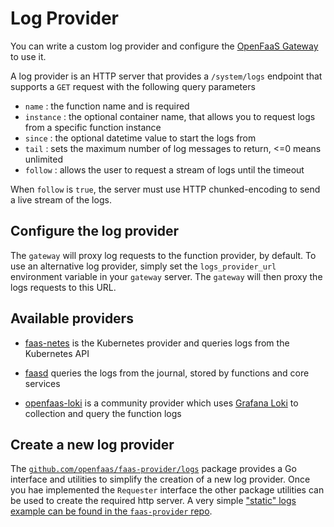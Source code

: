 # Log Provider

You can write a custom log provider and configure the [OpenFaaS Gateway](https://github.com/openfaas/faas) to use it.

A log provider is an HTTP server that provides a `/system/logs` endpoint that supports a `GET` request with the following query parameters

* `name` : the function name and is required
* `instance` : the optional container name, that allows you to request logs from a specific function instance
* `since` : the optional datetime value to start the logs from
* `tail` : sets the maximum number of log messages to return, <=0 means unlimited
* `follow` : allows the user to request a stream of logs until the timeout

When `follow` is `true`, the server must use HTTP chunked-encoding to send a live stream of the logs.

## Configure the log provider
The `gateway` will proxy log requests to the function provider, by default. To use an alternative log provider, simply set the `logs_provider_url` environment variable in your `gateway` server.  The `gateway` will then proxy the logs requests to this URL.

## Available providers

* [faas-netes](https://github.com/openfaas/faas-netes) is the Kubernetes provider and queries logs from the Kubernetes API

* [faasd](https://github.com/openfaas/faasd) queries the logs from the journal, stored by functions and core services

* [openfaas-loki](https://github.com/LucasRoesler/openfaas-loki) is a community provider which uses [Grafana Loki](https://github.com/grafana/loki) to collection and query the function logs

## Create a new log provider

The [`github.com/openfaas/faas-provider/logs`](https://github.com/openfaas/faas-provider/tree/master/logs) package provides a Go interface and utilities to simplify the creation of a new log provider.  Once you hae implemented the `Requester` interface the other package utilities can be used to create the required http server. A very simple ["static" logs example can be found in the `faas-provider` repo](https://github.com/openfaas/faas-provider/tree/master/logs/example).
